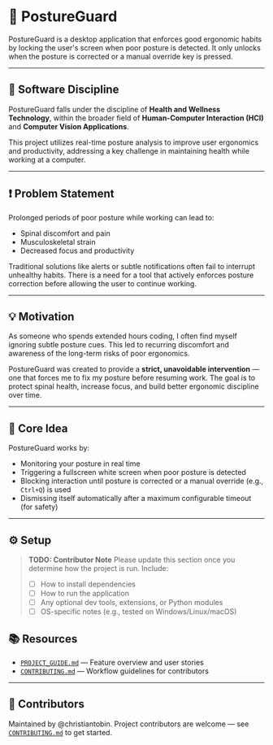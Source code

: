 # 🧍 PostureGuard

PostureGuard is a desktop application that enforces good ergonomic habits by locking the user's screen when poor posture is detected. It only unlocks when the posture is corrected or a manual override key is pressed.

---

## 🧠 Software Discipline

PostureGuard falls under the discipline of **Health and Wellness Technology**, within the broader field of **Human-Computer Interaction (HCI)** and **Computer Vision Applications**.

This project utilizes real-time posture analysis to improve user ergonomics and productivity, addressing a key challenge in maintaining health while working at a computer.

---

## ❗ Problem Statement

Prolonged periods of poor posture while working can lead to:

- Spinal discomfort and pain  
- Musculoskeletal strain  
- Decreased focus and productivity  

Traditional solutions like alerts or subtle notifications often fail to interrupt unhealthy habits. There is a need for a tool that actively enforces posture correction before allowing the user to continue working.

---

## 💡 Motivation

As someone who spends extended hours coding, I often find myself ignoring subtle posture cues. This led to recurring discomfort and awareness of the long-term risks of poor ergonomics.

PostureGuard was created to provide a **strict, unavoidable intervention** — one that forces me to fix my posture before resuming work. The goal is to protect spinal health, increase focus, and build better ergonomic discipline over time.

---

## 🌟 Core Idea

PostureGuard works by:

- Monitoring your posture in real time  
- Triggering a fullscreen white screen when poor posture is detected  
- Blocking interaction until posture is corrected or a manual override (e.g., `Ctrl+Q`) is used  
- Dismissing itself automatically after a maximum configurable timeout (for safety)

---

## ⚙️  Setup

> **TODO: Contributor Note**
> Please update this section once you determine how the project is run. Include:
>
> - [ ] How to install dependencies
> - [ ] How to run the application
> - [ ] Any optional dev tools, extensions, or Python modules
> - [ ] OS-specific notes (e.g., tested on Windows/Linux/macOS)

## 📚 Resources

- [`PROJECT_GUIDE.md`](./PROJECT_GUIDE.md) — Feature overview and user stories
- [`CONTRIBUTING.md`](./CONTRIBUTING.md) — Workflow guidelines for contributors

---

## 🙌 Contributors

Maintained by @christiantobin.
Project contributors are welcome — see [`CONTRIBUTING.md`](./CONTRIBUTING.md) to get started.
